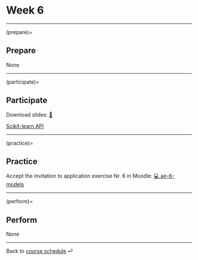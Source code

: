 # Week 6


---

(prepare)=
## Prepare


None

---

(participate)=
## Participate


Download slides: [📑](https://drive.google.com/file/d/1-ZfUfZ671sAIsGPhKhvPfG9_mpgOXuro/view?usp=sharing)


[Scikit-learn API](../tutorials/models/scikit-learn.ipynb)

---

(practice)=
## Practice

Accept the invitation to application exercise Nr. 6 in Moodle: [💻 ae-6-models](https://e-learning.hdm-stuttgart.de/moodle/mod/page/view.php?id=262131)




---

(perform)=
## Perform

None


---

Back to [course schedule](../docs/course-schedule.md) ⏎

